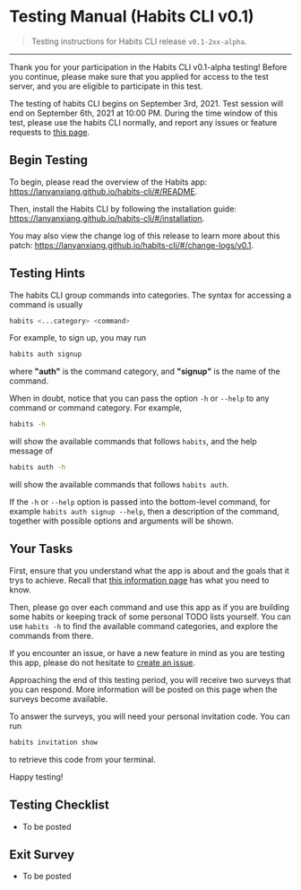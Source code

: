 # Testing Manual (Habits CLI v0.1)

> Testing instructions for Habits CLI release `v0.1-2xx-alpha`.

---

Thank you for your participation in the Habits CLI v0.1-alpha testing! Before you continue, please make sure that you applied for access to the test server, and you are eligible to participate in this test.

The testing of habits CLI begins on September 3rd, 2021. Test session will end on September 6th, 2021 at 10:00 PM. During the time window of this test, please use the habits CLI normally, and report any issues or feature requests to [this page](https://github.com/lanyanxiang/habits-cli/issues).

## Begin Testing

To begin, please read the overview of the Habits app: https://lanyanxiang.github.io/habits-cli/#/README.

Then, install the Habits CLI by following the installation guide: https://lanyanxiang.github.io/habits-cli/#/installation.

You may also view the change log of this release to learn more about this patch: https://lanyanxiang.github.io/habits-cli/#/change-logs/v0.1.

## Testing Hints

The habits CLI group commands into categories. The syntax for accessing a command is usually

```bash
habits <...category> <command>
```

For example, to sign up, you may run

```bash
habits auth signup
```

where **"auth"** is the command category, and **"signup"** is the name of the command.

When in doubt, notice that you can pass the option `-h` or `--help` to any command or command category.
For example,

```bash
habits -h
```

will show the available commands that follows `habits`, and the help message of

```bash
habits auth -h
```

will show the available commands that follows `habits auth`.

If the `-h` or `--help` option is passed into the bottom-level command, for example `habits auth signup --help`, then a description of the command, together with possible options and arguments will be shown.

## Your Tasks

First, ensure that you understand what the app is about and  the goals that it trys to achieve. Recall that [this information page](https://lanyanxiang.github.io/habits-cli/#/README) has what you need to know.

Then, please go over each command and use this app as if you are building some habits or keeping track of some personal TODO lists yourself. You can use `habits -h` to find the available command categories, and explore the commands from there.

If you encounter an issue, or have a new feature in mind as you are testing this app, please do not hesitate to [create an issue](https://github.com/lanyanxiang/habits-cli/issues).

Approaching the end of this testing period, you will receive two surveys that you can respond. More information will be posted on this page when the surveys become available.

To answer the surveys, you will need your personal invitation code. You can run

```bash
habits invitation show
```

to retrieve this code from your terminal.

Happy testing!

## Testing Checklist

- To be posted

## Exit Survey

- To be posted

